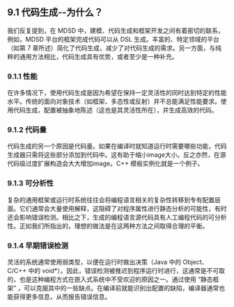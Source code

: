 ## 9.1 代码生成--为什么？
我们反复提到，在 MDSD 中，建模、代码生成和框架开发之间有着密切的联系，例如，MDSD 平台的框架完成代码可以从 DSL 生成。丰富的、特定领域的平台（如第 7 章所述）简化了代码生成，减少了对代码生成的需求。另一方面，与纯粹的通用方法相比，代码生成具有优势，或者至少是一种补充。

### 9.1.1 性能
在许多情况下，使用代码生成是因为希望在保持一定灵活性的同时达到特定的性能水平。传统的面向对象技术（如框架、多态性或反射）并不总能满足性能要求。使用代码生成，配置被抽象地陈述（这也是其灵活性所在），并生成高效的代码。

### 9.1.2 代码量
代码生成的另一个原因是代码量。如果在编译时就知道运行时需要哪些功能，代码生成器只需将这些部分添加到代码中。这有助于缩小image大小。反之亦然，在源代码级过度扩展构造会大大增加image。C++ 模板实例化就是一个例子。

### 9.1.3 可分析性
复杂的通用框架或运行时系统往往会将编程语言相关的复杂性转移到专有配置层面。它们通常会大量使用解释，这阻碍了对程序属性进行静态分析的可能性，有时还会影响错误检测。相比之下，生成的编程语言源代码具有人工编程代码的可分析性。正如我们所指出的，理想的做法是在这两种方法之间取得合理的平衡。

### 9.1.4 早期错误检测
灵活的系统通常使用弱类型，以便在运行时做出决策（Java 中的 Object、C/C++ 中的 void*）。因此，错误检测被推迟到程序运行时进行，这通常是不可取的，也是这种编程方式在嵌入式系统中不受欢迎的原因之一。通过使用 “静态框架” ，可以克服其中的一些缺点。在编译前就能识别出配置的缺陷，编译器通常也能获得更多信息，从而报告错误信息。
